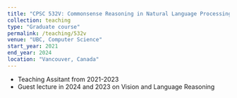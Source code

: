 ```yaml
---
title: "CPSC 532V: Commonsense Reasoning in Natural Language Processing"
collection: teaching 
type: "Graduate course"
permalink: /teaching/532v
venue: "UBC, Computer Science"
start_year: 2021
end_year: 2024
location: "Vancouver, Canada"
---
```




- Teaching Assitant from 2021-2023
- Guest lecture in 2024 and 2023 on Vision and Language Reasoning
